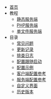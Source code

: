 - [首页](/)
- 教程
  - [静态服务端](StaticServerInstallation.md)
  - [PHP服务端](PHPServerInstallation.md)
  - [单文件服务端](LittleServerInstallation.md)
- 目录
  - [常见问题](FrequenctlyAskedQuestions.md)
  - [更新记录](Changelogs.md)
  - [排查日志](TroubleshootByLogs.md)
  - [配置跟随启动](FollowingStart.md)
  - [配置示例](ServerConfigurationExamples.md)
  - [客户端配置参考](ClientConfigurationReference.md)
  - [服务端配置参考](ServerConfigurationReference.md)
  - [自定义界面](CustomizeInterface.md)
  - [历史版本](HistoricalVersions.md)

